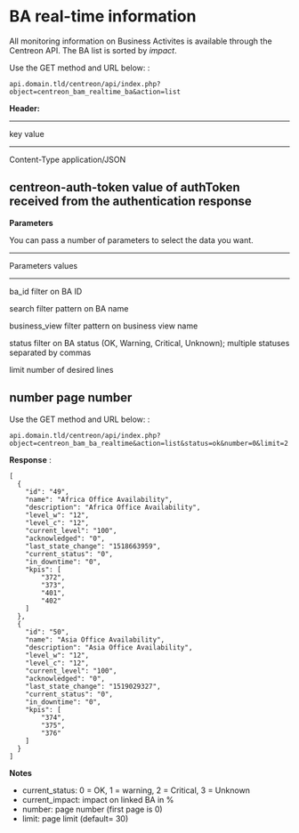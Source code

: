 BA real-time information
========================

All monitoring information on Business Activites is available through
the Centreon API. The BA list is sorted by *impact*.

Use the GET method and URL below: :

    api.domain.tld/centreon/api/index.php?object=centreon_bam_realtime_ba&action=list

**Header:**

  -------------------------------------------------------
  key                   value
  --------------------- ---------------------------------
  Content-Type          application/JSON

  centreon-auth-token   value of authToken received from
                        the authentication response
  -------------------------------------------------------

**Parameters**

You can pass a number of parameters to select the data you want.

  -----------------------------------------------------------------------
  Parameters       values
  ---------------- ------------------------------------------------------
  ba\_id           filter on BA ID

  search           filter pattern on BA name

  business\_view   filter pattern on business view name

  status           filter on BA status (OK, Warning, Critical, Unknown);
                   multiple statuses separated by commas

  limit            number of desired lines

  number           page number
  -----------------------------------------------------------------------

Use the GET method and URL below: :

    api.domain.tld/centreon/api/index.php?object=centreon_bam_ba_realtime&action=list&status=ok&number=0&limit=2

**Response** :

    [
      {
        "id": "49",
        "name": "Africa Office Availability",
        "description": "Africa Office Availability",
        "level_w": "12",
        "level_c": "12",
        "current_level": "100",
        "acknowledged": "0",
        "last_state_change": "1518663959",
        "current_status": "0",
        "in_downtime": "0",
        "kpis": [
            "372",
            "373",
            "401",
            "402"
        ]
      },
      {
        "id": "50",
        "name": "Asia Office Availability",
        "description": "Asia Office Availability",
        "level_w": "12",
        "level_c": "12",
        "current_level": "100",
        "acknowledged": "0",
        "last_state_change": "1519029327",
        "current_status": "0",
        "in_downtime": "0",
        "kpis": [
            "374",
            "375",
            "376"
        ]
      }
    ]

**Notes**

-   current\_status: 0 = OK, 1 = warning, 2 = Critical, 3 = Unknown
-   current\_impact: impact on linked BA in %
-   number: page number (first page is 0)
-   limit: page limit (default= 30)
